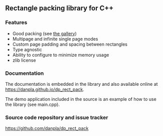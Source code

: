 ## Rectangle packing library for C++


### Features

*   Good packing (see
    [the gallery](https://danpla.github.io/dp_rect_pack/gallery.html))
*   Multipage and infinite single page modes
*   Custom page padding and spacing between rectangles
*   Type agnostic
*   Ability to configure to minimize memory usage
*   zlib license


### Documentation

The documentation is embedded in the library and also available
online at https://danpla.github.io/dp_rect_pack.

The demo application included in the source is an example of how to use
the library (see main.cpp).


### Source code repository and issue tracker

https://github.com/danpla/dp_rect_pack
